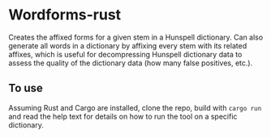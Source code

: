 # Wordforms-rust
Creates the affixed forms for a given stem in a Hunspell dictionary. Can also generate all words in a dictionary by affixing every stem with its related affixes, which is useful for decompressing Hunspell dictionary data to assess the quality of the dictionary data (how many false positives, etc.).

## To use
Assuming Rust and Cargo are installed, clone the repo, build with `cargo run` and read the help text for details on how to run the tool on a specific dictionary.
